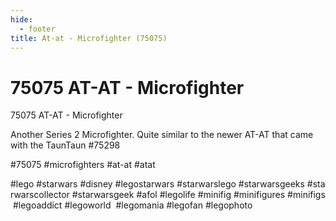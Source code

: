 ```yaml
---
hide:
  - footer
title: At-at - Microfighter (75075)
---
```


# 75075 AT-AT - Microfighter

75075 AT-AT - Microfighter

Another Series 2 Microfighter. Quite similar to the newer AT-AT that came with the TaunTaun #75298

#75075 #microfighters #at-at #atat

#lego #starwars #disney #legostarwars #starwarslego #starwarsgeeks #starwarscollector #starwarsgeek #afol #legolife #minifig #minifigures #minifigs #legoaddict #legoworld  #legomania #legofan #legophoto 

